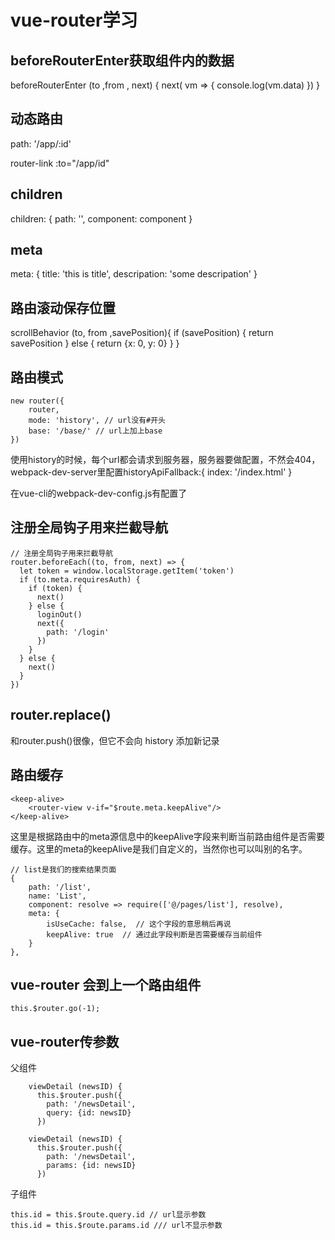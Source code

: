 ﻿# vue-router学习

## beforeRouterEnter获取组件内的数据
beforeRouterEnter (to ,from , next) {
    next( vm => {
        console.log(vm.data)
    })
}

## 动态路由

path: '/app/:id'

router-link :to="/app/id"

## children
children: {
    path: '',
    component: component
}

##  meta
meta: {
    title: 'this is title',
    descripation: 'some descripation'
}

## 路由滚动保存位置
scrollBehavior (to, from ,savePosition){
    if (savePosition) {
        return savePosition
    } else {
        return {x: 0, y: 0}
    }
}

## 路由模式
```
new router({
    router,
    mode: 'history', // url没有#开头
    base: '/base/' // url上加上base
})
```

使用history的时候，每个url都会请求到服务器，服务器要做配置，不然会404，
webpack-dev-server里配置historyApiFallback:{
    index: '/index.html'
}

在vue-cli的webpack-dev-config.js有配置了

## 注册全局钩子用来拦截导航
```
// 注册全局钩子用来拦截导航
router.beforeEach((to, from, next) => {
  let token = window.localStorage.getItem('token')
  if (to.meta.requiresAuth) {
    if (token) {
      next()
    } else {
      loginOut()
      next({
        path: '/login'
      })
    }
  } else {
    next()
  }
})
```


## router.replace()
和router.push()很像，但它不会向 history 添加新记录

## 路由缓存

```
<keep-alive>      
    <router-view v-if="$route.meta.keepAlive"/>    
</keep-alive>
```
这里是根据路由中的meta源信息中的keepAlive字段来判断当前路由组件是否需要缓存。这里的meta的keepAlive是我们自定义的，当然你也可以叫别的名字。
```
// list是我们的搜索结果页面
{      
    path: '/list',  
    name: 'List',      
    component: resolve => require(['@/pages/list'], resolve),    
    meta: {        
        isUseCache: false,  // 这个字段的意思稍后再说      
        keepAlive: true  // 通过此字段判断是否需要缓存当前组件  
    }    
},
```

## vue-router 会到上一个路由组件
```
this.$router.go(-1);
```

## vue-router传参数
父组件
```
    viewDetail (newsID) {
      this.$router.push({
        path: '/newsDetail',
        query: {id: newsID}
      })
      
    viewDetail (newsID) {
      this.$router.push({
        path: '/newsDetail',
        params: {id: newsID}
      })
```

子组件
```
this.id = this.$route.query.id // url显示参数
this.id = this.$route.params.id /// url不显示参数
```




